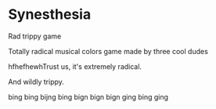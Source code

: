 # Synesthesia
Rad trippy game

Totally radical musical colors game made by three cool dudes

hfhefhewhTrust us, it's extremely radical.

And wildly trippy.

bing bing bijng bing bign bign bign ging bing ging
